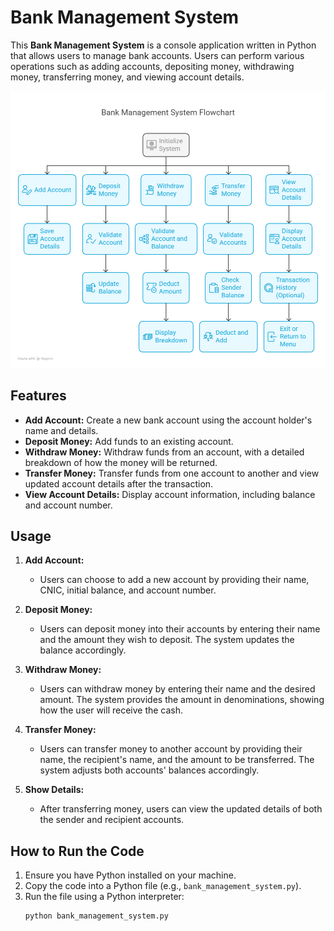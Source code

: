 # Bank Management System

This **Bank Management System** is a console application written in Python that allows users to manage bank accounts. Users can perform various operations such as adding accounts, depositing money, withdrawing money, transferring money, and viewing account details.

![Architecture Diagram](Bank.png)

## Features

- **Add Account:** Create a new bank account using the account holder's name and details.
- **Deposit Money:** Add funds to an existing account.
- **Withdraw Money:** Withdraw funds from an account, with a detailed breakdown of how the money will be returned.
- **Transfer Money:** Transfer funds from one account to another and view updated account details after the transaction.
- **View Account Details:** Display account information, including balance and account number.

## Usage

1. **Add Account:**
   - Users can choose to add a new account by providing their name, CNIC, initial balance, and account number.
  
2. **Deposit Money:**
   - Users can deposit money into their accounts by entering their name and the amount they wish to deposit. The system updates the balance accordingly.

3. **Withdraw Money:**
   - Users can withdraw money by entering their name and the desired amount. The system provides the amount in denominations, showing how the user will receive the cash.

4. **Transfer Money:**
   - Users can transfer money to another account by providing their name, the recipient's name, and the amount to be transferred. The system adjusts both accounts' balances accordingly.

5. **Show Details:**
   - After transferring money, users can view the updated details of both the sender and recipient accounts.

## How to Run the Code

1. Ensure you have Python installed on your machine.
2. Copy the code into a Python file (e.g., `bank_management_system.py`).
3. Run the file using a Python interpreter: 
   ```bash
   python bank_management_system.py
